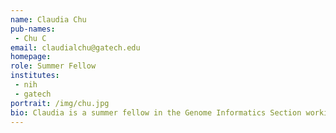 ```yaml
---
name: Claudia Chu
pub-names:
 - Chu C
email: claudialchu@gatech.edu
homepage:
role: Summer Fellow
institutes:
 - nih
 - gatech
portrait: /img/chu.jpg
bio: Claudia is a summer fellow in the Genome Informatics Section working on long-read sequence mapping within highly repetitive regions of the genome. She is currently an undergraduate student studying computer science and bioinformatics at Georgia Tech.
---
```

